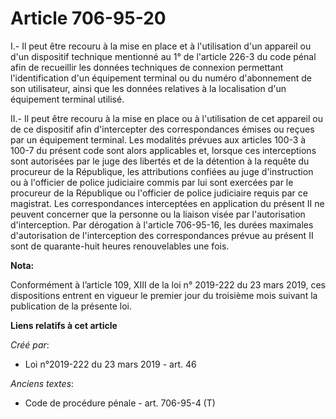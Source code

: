 # Article 706-95-20

I.- Il peut être recouru à la mise en place et à l'utilisation d'un appareil ou d'un dispositif technique mentionné au 1° de
l'article 226-3 du code pénal afin de recueillir les données techniques de connexion permettant l'identification d'un
équipement terminal ou du numéro d'abonnement de son utilisateur, ainsi que les données relatives à la localisation d'un
équipement terminal utilisé.

II.- Il peut être recouru à la mise en place ou à l'utilisation de cet appareil ou de ce dispositif afin d'intercepter des
correspondances émises ou reçues par un équipement terminal. Les modalités prévues aux articles 100-3 à 100-7 du présent code
sont alors applicables et, lorsque ces interceptions sont autorisées par le juge des libertés et de la détention à la requête
du procureur de la République, les attributions confiées au juge d'instruction ou à l'officier de police judiciaire commis
par lui sont exercées par le procureur de la République ou l'officier de police judiciaire requis par ce magistrat. Les
correspondances interceptées en application du présent II ne peuvent concerner que la personne ou la liaison visée par
l'autorisation d'interception. Par dérogation à l'article 706-95-16, les durées maximales d'autorisation de l'interception
des correspondances prévue au présent II sont de quarante-huit heures renouvelables une fois.

**Nota:**

Conformément à l’article 109, XIII de la loi n° 2019-222 du 23 mars 2019, ces dispositions entrent en vigueur le premier jour
du troisième mois suivant la publication de la présente loi.

**Liens relatifs à cet article**

_Créé par_:

  - Loi n°2019-222 du 23 mars 2019 - art. 46

_Anciens textes_:

  - Code de procédure pénale - art. 706-95-4 (T)
